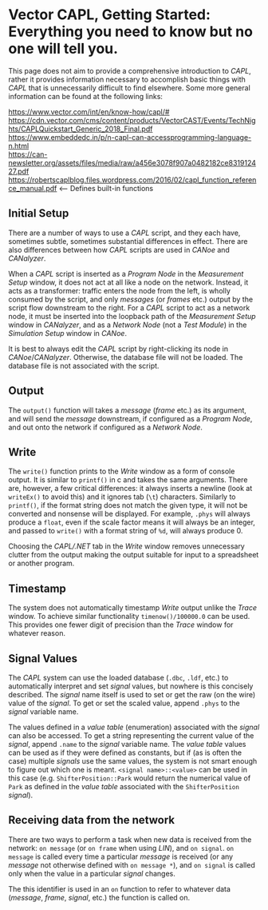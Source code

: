 # Vector CAPL, Getting Started:  Everything you need to know but no one will tell you.

This page does not aim to provide a comprehensive introduction to *CAPL*, rather it provides information necessary to accomplish basic things with *CAPL* that is unnecessarily difficult to find elsewhere.  Some more general information can be found at the following links:

<https://www.vector.com/int/en/know-how/capl/#>  
<https://cdn.vector.com/cms/content/products/VectorCAST/Events/TechNights/CAPLQuickstart_Generic_2018_Final.pdf>  
<https://www.embeddedc.in/p/n-capl-can-accessprogramming-language-n.html>  
<https://can-newsletter.org/assets/files/media/raw/a456e3078f907a0482182ce831912427.pdf>  
<https://robertscaplblog.files.wordpress.com/2016/02/capl_function_reference_manual.pdf>  <-- Defines built-in functions


## Initial Setup

There are a number of ways to use a *CAPL* script, and they each have, sometimes subtle, sometimes substantial differences in effect.  There are also differences between how *CAPL* scripts are used in *CANoe* and *CANalyzer*.  

When a *CAPL* script is inserted as a *Program Node* in the *Measurement Setup* window, it does not act at all like a node on the network. Instead, it acts as a transformer: traffic enters the node from the left, is wholly consumed by the script, and only *messages* (or *frames* etc.) output by the script flow downstream to the right.  For a *CAPL* script to act as a network node, it must be inserted into the loopback path of the *Measurement Setup* window in *CANalyzer*, and as a *Network Node* (not a *Test Module*) in the *Simulation Setup* window in *CANoe*.   

It is best to always edit the *CAPL* script by right-clicking its node in *CANoe*/*CANalyzer*.  Otherwise, the database file will not be loaded.  The database file is not associated with the script.


## Output

The `output()` function will takes a *message* (*frame* etc.) as its argument, and will send the *message* downstream, if configured as a *Program Node*, and out onto the network if configured as a *Network Node*.

## Write

The `write()` function prints to the *Write* window as a form of console output.  It is similar to `printf()` in c and takes the same arguments.  There are, however, a few critical differences: it always inserts a newline (look at `writeEx()` to avoid this) and it ignores tab (`\t`) characters.  Similarly to `printf()`, if the format string does not match the given type, it will not be converted and nonsense will be displayed.  For example, `.phys` will always produce a `float`, even if the scale factor means it will always be an integer, and passed to `write()` with a format string of `%d`, will always produce 0.

Choosing the *CAPL/.NET* tab in the *Write* window removes unnecessary clutter from the output making the output suitable for input to a spreadsheet or another program. 

## Timestamp

The system does not automatically timestamp *Write* output unlike the *Trace* window.  To achieve similar functionality `timenow()/100000.0` can be used.  This provides one fewer digit of precision than the *Trace* window for whatever reason.

## Signal Values

The *CAPL* system can use the loaded database (`.dbc`, `.ldf`, etc.) to automatically interpret and set *signal* values, but nowhere is this concisely described.  The *signal* name itself is used to set or get the raw (on the wire) value of the *signal*.  To get or set the scaled value, append `.phys` to the *signal* variable name.  

The values defined in a *value table* (enumeration) associated with the *signal* can also be accessed.  To get a string representing the current value of the *signal*, append `.name` to the *signal* variable name.  The *value table* values can be used as if they were defined as constants, but if (as is often the case) multiple *signals* use the same values, the system is not smart enough to figure out which one is meant.  `<signal name>::<value>` can be used in this case (e.g. `ShifterPosition::Park` would return the numerical value of `Park` as defined in the *value table* associated with the `ShifterPosition` *signal*).    

## Receiving data from the network

There are two ways to perform a task when new data is received from the network: `on message` (or `on frame` when using *LIN*), and `on signal`. `on message` is called every time a particular *message* is received (or any *message* not otherwise defined with `on message *`), and `on signal` is called only when the value in a particular *signal* changes.   

The this identifier is used in an `on` function to refer to whatever data (*message*, *frame*, *signal*, etc.) the function is called on.

